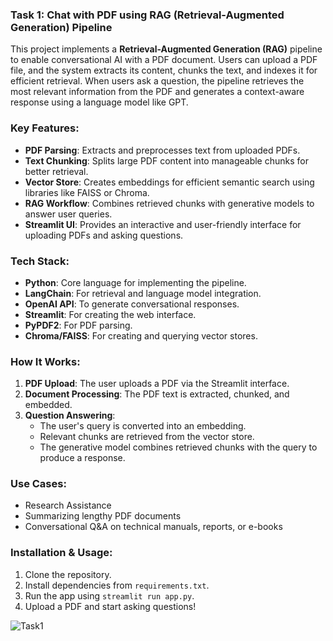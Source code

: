 ### Task 1: Chat with PDF using RAG (Retrieval-Augmented Generation) Pipeline

This project implements a **Retrieval-Augmented Generation (RAG)** pipeline to enable conversational AI with a PDF document. Users can upload a PDF file, and the system extracts its content, chunks the text, and indexes it for efficient retrieval. When users ask a question, the pipeline retrieves the most relevant information from the PDF and generates a context-aware response using a language model like GPT.

### Key Features:
- **PDF Parsing**: Extracts and preprocesses text from uploaded PDFs.
- **Text Chunking**: Splits large PDF content into manageable chunks for better retrieval.
- **Vector Store**: Creates embeddings for efficient semantic search using libraries like FAISS or Chroma.
- **RAG Workflow**: Combines retrieved chunks with generative models to answer user queries.
- **Streamlit UI**: Provides an interactive and user-friendly interface for uploading PDFs and asking questions.

### Tech Stack:
- **Python**: Core language for implementing the pipeline.
- **LangChain**: For retrieval and language model integration.
- **OpenAI API**: To generate conversational responses.
- **Streamlit**: For creating the web interface.
- **PyPDF2**: For PDF parsing.
- **Chroma/FAISS**: For creating and querying vector stores.

### How It Works:
1. **PDF Upload**: The user uploads a PDF via the Streamlit interface.
2. **Document Processing**: The PDF text is extracted, chunked, and embedded.
3. **Question Answering**:
   - The user's query is converted into an embedding.
   - Relevant chunks are retrieved from the vector store.
   - The generative model combines retrieved chunks with the query to produce a response.

### Use Cases:
- Research Assistance
- Summarizing lengthy PDF documents
- Conversational Q&A on technical manuals, reports, or e-books

### Installation & Usage:
1. Clone the repository.
2. Install dependencies from `requirements.txt`.
3. Run the app using `streamlit run app.py`.
4. Upload a PDF and start asking questions!

![Task1](https://i.postimg.cc/T3mnMZG9/Whats-App-Image-2024-12-17-at-08-49-58-0e20360d.jpg)

